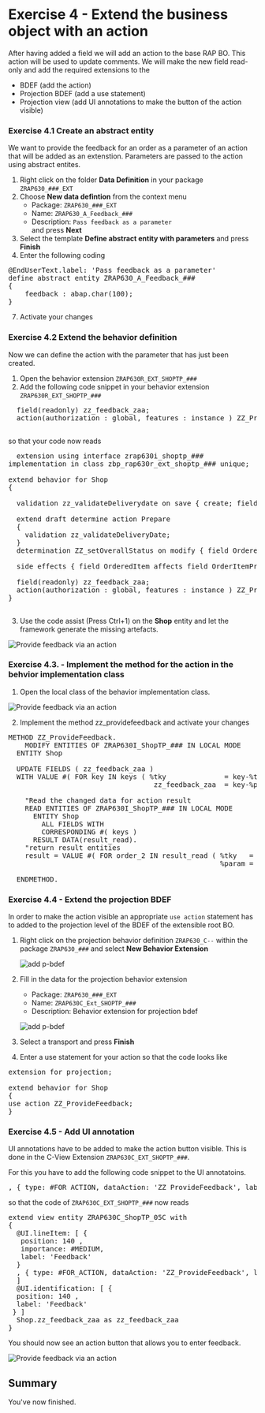 # Exercise 4 - Extend the business object with an action 

After having added a field we will add an action to the base RAP BO. This action will be used to update comments. We will make the new field read-only 
and add the required extensions to the 
- BDEF (add the action)
- Projection BDEF (add a use statement)
- Projection view (add UI annotations to make the button of the action visible)

### Exercise 4.1 Create an abstract entity

We want to provide the feedback for an order as a parameter of an action that will be added as an extenstion.
Parameters are passed to the action using abstract entites.

1. Right click on the folder **Data Definition** in your package `ZRAP630_###_EXT` 
2. Choose **New data defintion** from the context menu  
   - Package: `ZRAP630_###_EXT`  
   - Name: `ZRAP630_A_Feedback_###`   
   - Description: `Pass feedback as a parameter`  
   and press **Next**   
5. Select the template **Define abstract entity with parameters** and press **Finish**  
6. Enter the following coding

<pre>
@EndUserText.label: 'Pass feedback as a parameter'
define abstract entity ZRAP630_A_Feedback_###  
{
    feedback : abap.char(100);  
}
</pre>    

7. Activate your changes   

### Exercise 4.2 Extend the behavior definition 

Now we can define the action with the parameter that has just been created.  

1. Open the behavior extension `ZRAP630R_EXT_SHOPTP_###` 
2. Add the following code snippet in your behavior extension `ZRAP630R_EXT_SHOPTP_###`  

  <pre>
  field(readonly) zz_feedback_zaa;
  action(authorization : global, features : instance ) ZZ_ProvideFeedback  parameter ZRAP630_A_Feedback_### result[1] $self;
  </pre> 
  
  so that your code now reads
  
  <pre>
  extension using interface zrap630i_shoptp_###
implementation in class zbp_rap630r_ext_shoptp_### unique;

extend behavior for Shop
{

  validation zz_validateDeliverydate on save { create; field DeliveryDate; }

  extend draft determine action Prepare
  {
    validation zz_validateDeliveryDate;
  }
  determination ZZ_setOverallStatus on modify { field OrderedItem; }

  side effects { field OrderedItem affects field OrderItemPrice , field CurrencyCode ; }

  field(readonly) zz_feedback_zaa;
  action(authorization : global, features : instance ) ZZ_ProvideFeedback  parameter ZRAP630_A_Feedback_### result[1] $self;
}
  </pre>

3. Use the code assist (Press Ctrl+1) on the **Shop** entity and let the framework generate the missing artefacts.

 ![Provide feedback via an action](images/ex4_implement_action_010.png)

### Exercise 4.3. - Implement the method for the action in the behvior implementation class

1. Open the local class of the behavior implementation class.

![Provide feedback via an action](images/ex4_implement_action_020.png)

2. Implement the method zz_providefeedback and activate your changes

<pre>
METHOD ZZ_ProvideFeedback.
    MODIFY ENTITIES OF ZRAP630I_ShopTP_### IN LOCAL MODE
  ENTITY Shop

  UPDATE FIELDS ( zz_feedback_zaa )
  WITH VALUE #( FOR key IN keys ( %tky              = key-%tky
                                   zz_feedback_zaa  = key-%param-feedback  ) ).

    "Read the changed data for action result
    READ ENTITIES OF ZRAP630I_ShopTP_### IN LOCAL MODE
      ENTITY Shop
        ALL FIELDS WITH
        CORRESPONDING #( keys )
      RESULT DATA(result_read).
    "return result entities
    result = VALUE #( FOR order_2 IN result_read ( %tky   = order_2-%tky
                                                   %param = order_2 ) ).

  ENDMETHOD.
</pre>



### Exercise 4.4 - Extend the projection BDEF

In order to make the action visible an appropriate `use action` statement has to added to the projection level of the BDEF of the extensible root BO.

1. Right click on the projection behavior definition `ZRAP630_C--` within the package `ZRAP630_###` and select **New Behavior Extension**  
   
   ![add p-bdef](images/ex4_add_p_bdef_extension_020.png)   

2. Fill in the data for the projection behavior extension

   - Package: `ZRAP630_###_EXT` 
   - Name: `ZRAP630C_Ext_SHOPTP_###`
   - Description: Behavior extension for projection bdef   

   ![add p-bdef](images/ex4_add_p_bdef_extension_030.png)  

3. Select a transport and press **Finish**  

4. Enter a use statement for your action so that the code looks like 

<pre>
extension for projection;

extend behavior for Shop
{
use action ZZ_ProvideFeedback;
}
</pre>

### Exercise 4.5 - Add UI annotation

UI annotations have to be added to make the action button visible. This is done in the C-View Extension `ZRAP630C_EXT_SHOPTP_###`.   

For this you have to add the following code snippet to the UI annotatoins.

<pre>, { type: #FOR_ACTION, dataAction: 'ZZ_ProvideFeedback', label: 'Update feedback' } </pre>

so that the code of `ZRAP630C_EXT_SHOPTP_###` now reads

<pre>
extend view entity ZRAP630C_ShopTP_05C with
{
  @UI.lineItem: [ {
   position: 140 ,
   importance: #MEDIUM,
   label: 'Feedback'
  }
  , { type: #FOR_ACTION, dataAction: 'ZZ_ProvideFeedback', label: 'Update feedback' } 
  ]
  @UI.identification: [ {
  position: 140 ,
  label: 'Feedback'
 } ]
  Shop.zz_feedback_zaa as zz_feedback_zaa
}
</pre>

You should now see an action button that allows you to enter feedback.

![Provide feedback via an action](images/ex4_implement_action_030.png)

## Summary

You've now finished.
 
